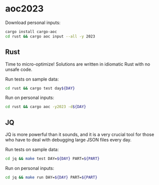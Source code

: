 # aoc2023

Download personal inputs:

```bash
cargo install cargo-aoc
cd rust && cargo aoc input --all -y 2023
```

## Rust

Time to micro-optimize!
Solutions are written in idiomatic Rust with no unsafe code.

Run tests on sample data:

```bash
cd rust && cargo test day${DAY}
```

Run on personal inputs:

```bash
cd rust && cargo aoc -y2023 -d${DAY}
```

## JQ

JQ is more powerful than it sounds,
and it is a very crucial tool for those who
have to deal with debugging large JSON files every day.

Run tests on sample data:

```bash
cd jq && make test DAY=${DAY} PART=${PART}
```

Run on personal inputs:

```bash
cd jq && make run DAY=${DAY} PART=${PART}
```
